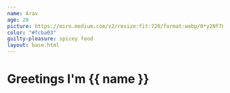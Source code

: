 ```yaml
---
name: Arav 
age: 20
picture: https://miro.medium.com/v2/resize:fit:720/format:webp/0*y2Nf7LCcAVsUnL-X.jpg](https://cdn.omlet.com/images/originals/breed_abyssinian_cat.jpg
color: "#fcba03"
guilty-pleasure: spicey food
layout: base.html
---
```


# Greetings I'm {{ name }}
